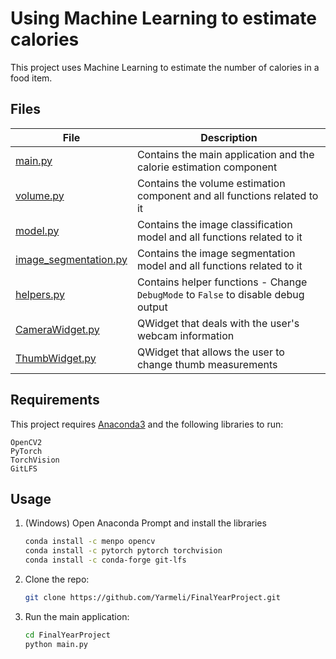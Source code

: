# Using Machine Learning to estimate calories

This project uses Machine Learning to estimate the number of calories in a food item.

## Files

| File                                           | Description                                                                       |
| ---------------------------------------------- | --------------------------------------------------------------------------------- |
| [main.py](main.py)                             | Contains the main application and the calorie estimation component                |
| [volume.py](volume.py)                         | Contains the volume estimation component and all functions related to it          |
| [model.py](model.py)                           | Contains the image classification model and all functions related to it           |
| [image_segmentation.py](image_segmentation.py) | Contains the image segmentation model and all functions related to it             |
| [helpers.py](helpers.py)                       | Contains helper functions - Change `DebugMode` to `False` to disable debug output |
| [CameraWidget.py](CameraWidget.py)             | QWidget that deals with the user's webcam information                             |
| [ThumbWidget.py](ThumbWidget.py)               | QWidget that allows the user to change thumb measurements                         |

## Requirements

This project requires [Anaconda3](https://www.anaconda.com/products/individual) and the following libraries to run:

```console
OpenCV2
PyTorch
TorchVision
GitLFS
```

## Usage

1.  (Windows) Open Anaconda Prompt and install the libraries

    ```bash
    conda install -c menpo opencv
    conda install -c pytorch pytorch torchvision
    conda install -c conda-forge git-lfs
    ```

2.  Clone the repo:

    ```bash
    git clone https://github.com/Yarmeli/FinalYearProject.git
    ```

3.  Run the main application:
    ```bash
    cd FinalYearProject
    python main.py
    ```